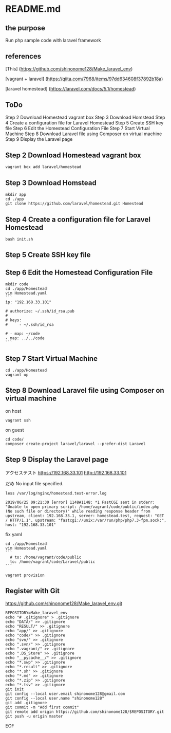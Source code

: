 # README.md

## the purpose

Run php sample code with laravel framework

## references

[This]
(https://github.com/shinonome128/Make_laravel_env)

[vagrant + laravel]
(https://qiita.com/7968/items/97dd634608f37892b18a)

[laravel homestead]
(https://laravel.com/docs/5.1/homestead)

## ToDo

Step 2 Download Homestead vagrant box
Step 3 Download Homstead
Step 4 Create a configuration file for Laravel Homestead
Step 5 Create SSH key file
Step 6 Edit the Homestead Configuration File
Step 7 Start Virtual Machine
Step 8 Download Laravel file using Composer on virtual machine
Step 9 Display the Laravel page

## Step 2 Download Homestead vagrant box

    vagrant box add laravel/homestead

## Step 3 Download Homstead

    mkdir app
    cd ./app
    git clone https://github.com/laravel/homestead.git Homestead

## Step 4 Create a configuration file for Laravel Homestead

    bash init.sh

## Step 5 Create SSH key file
## Step 6 Edit the Homestead Configuration File

    mkdir code
    cd ./app/Homestead
    vim Homestead.yaml
    ```
    ip: "192.168.33.101"

    # authorize: ~/.ssh/id_rsa.pub
    #
    # keys:
    #     - ~/.ssh/id_rsa

    # - map: ~/code
    - map: ../../code
    ```

## Step 7 Start Virtual Machine

    cd ./app/Homestead
    vagrant up

## Step 8 Download Laravel file using Composer on virtual machine

on host

    vagrant ssh

on guest

    cd code/
    composer create-project laravel/laravel --prefer-dist Laravel

## Step 9 Display the Laravel page

アクセステスト
https://192.168.33.101
http://192.168.33.101

だめ
No input file specified.

    less /var/log/nginx/homestead.test-error.log

    2019/06/25 09:21:30 [error] 1148#1148: *1 FastCGI sent in stderr: "Unable to open primary script: /home/vagrant/code/public/index.php (No such file or directory)" while reading response header from upstream, client: 192.168.33.1, server: homestead.test, request: "GET / HTTP/1.1", upstream: "fastcgi://unix:/var/run/php/php7.3-fpm.sock:", host: "192.168.33.101"

fix yaml

    cd ./app/Homestead
    vim Homestead.yaml
    ```
      # to: /home/vagrant/code/public
      to: /home/vagrant/code/Laravel/public
    ```

    vagrant provision

## Register with Git

https://github.com/shinonome128/Make_laravel_env.git


    REPOSITORY=Make_laravel_env
    echo "# .gitignore" > .gitignore
    echo "DATA/" >> .gitignore
    echo "RESULT/" >> .gitignore
    echo "app/" >> .gitignore
    echo "code/" >> .gitignore
    echo "svn/" >> .gitignore
    echo ".svn/" >> .gitignore
    echo ".vagrant/" >> .gitignore
    echo ".DS_Store" >> .gitignore
    echo "__pycache__/" >> .gitignore
    echo "*.swp" >> .gitignore
    echo "*.result" >> .gitignore
    echo "*.sh" >> .gitignore
    echo "*.md" >> .gitignore
    echo "*.zip" >> .gitignore
    echo "*.tsv" >> .gitignore
    git init
    git config --local user.email shinonome128@gmail.com
    git config --local user.name "shinonome128"
    git add .gitignore
    git commit -m "Add first commit"
    git remote add origin https://github.com/shinonome128/$REPOSITORY.git
    git push -u origin master

EOF
